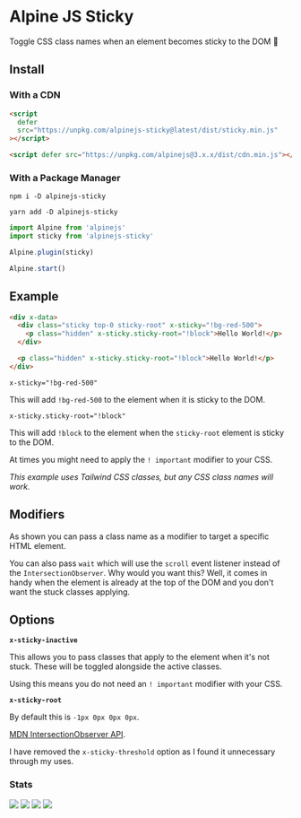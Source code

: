 # Alpine JS Sticky

Toggle CSS class names when an element becomes sticky to the DOM 🐙

## Install

### With a CDN

```html
<script
  defer
  src="https://unpkg.com/alpinejs-sticky@latest/dist/sticky.min.js"
></script>

<script defer src="https://unpkg.com/alpinejs@3.x.x/dist/cdn.min.js"></script>
```

### With a Package Manager

```shell
npm i -D alpinejs-sticky

yarn add -D alpinejs-sticky
```

```js
import Alpine from 'alpinejs'
import sticky from 'alpinejs-sticky'

Alpine.plugin(sticky)

Alpine.start()
```

## Example

```html
<div x-data>
  <div class="sticky top-0 sticky-root" x-sticky="!bg-red-500">
    <p class="hidden" x-sticky.sticky-root="!block">Hello World!</p>
  </div>

  <p class="hidden" x-sticky.sticky-root="!block">Hello World!</p>
</div>
```

`x-sticky="!bg-red-500"`

This will add `!bg-red-500` to the element when it is sticky to the DOM.

`x-sticky.sticky-root="!block"`

This will add `!block` to the element when the `sticky-root` element is sticky
to the DOM.

At times you might need to apply the `! important` modifier to your CSS.

_This example uses Tailwind CSS classes, but any CSS class names will work._

## Modifiers

As shown you can pass a class name as a modifier to target a specific HTML
element.

You can also pass `wait` which will use the `scroll` event listener instead of
the `IntersectionObserver`. Why would you want this? Well, it comes in handy
when the element is already at the top of the DOM and you don't want the stuck
classes applying.

## Options

**`x-sticky-inactive`**

This allows you to pass classes that apply to the element when it's not stuck.
These will be toggled alongside the active classes.

Using this means you do not need an `! important` modifier with your CSS.

**`x-sticky-root`**

By default this is `-1px 0px 0px 0px`.

[MDN IntersectionObserver API](https://developer.mozilla.org/en-US/docs/Web/API/Intersection_Observer_API).

I have removed the `x-sticky-threshold` option as I found it unnecessary through
my uses.

### Stats

![](https://img.shields.io/bundlephobia/min/alpinejs-sticky)
![](https://img.shields.io/npm/v/alpinejs-sticky)
![](https://img.shields.io/npm/dt/alpinejs-sticky)
![](https://img.shields.io/github/license/markmead/alpinejs-sticky)
